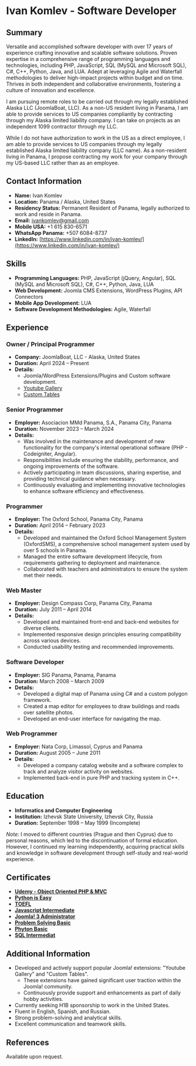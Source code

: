 # Ivan Komlev - Software Developer

## Summary

Versatile and accomplished software developer with over 17 years of experience crafting innovative and scalable software solutions. Proven expertise in a comprehensive range of programming languages and technologies, including PHP, JavaScript, SQL (MySQL and Microsoft SQL), C#, C++, Python, Java, and LUA. Adept at leveraging Agile and Waterfall methodologies to deliver high-impact projects within budget and on time. Thrives in both independent and collaborative environments, fostering a culture of innovation and excellence.

I am pursuing remote roles to be carried out through my legally established Alaska LLC (JoomlaBoat, LLC). As a non-US resident living in Panama, I am able to provide services to US companies compliantly by contracting through my Alaska limited liability company. I can take on projects as an independent 1099 contractor through my LLC.

While I do not have authorization to work in the US as a direct employee, I am able to provide services to US companies through my legally established Alaska limited liability company (LLC name). As a non-resident living in Panama, I propose contracting my work for your company through my US-based LLC rather than as an employee.

## Contact Information

- **Name:** Ivan Komlev
- **Location:** Panama / Alaska, United States
- **Residency Status:** Permanent Resident of Panama, legally authorized to work and reside in Panama.
- **Email:** ivankomlev@gmail.com
- **Mobile USA:** +1 615 830-6571
- **WhatsApp Panama:** +507 6084-8737
- **LinkedIn:** [https://www.linkedin.com/in/ivan-komlev/](https://www.linkedin.com/in/ivan-komlev/)

## Skills

- **Programming Languages:** PHP, JavaScript (jQuery, Angular), SQL (MySQL and Microsoft SQL), C#, C++, Python, Java, LUA
- **Web Development:** Joomla CMS Extensions, WordPress Plugins, API Connectors
- **Mobile App Development:** LUA
- **Software Development Methodologies:** Agile, Waterfall

## Experience


### Owner / Principal Programmer
- **Company:** JoomlaBoat, LLC - Alaska, United States
- **Duration:** April 2024 – Present
- **Details:**
    - Joomla/WordPress Extensions/Plugins and Custom software development.
    - [Youtube Gallery](http://joomlaboat.com/youtube-gallery)
    - [Custom Tables](http://joomlaboat.com/custom-tables)

### Senior Programmer
- **Employer:** Asociacion MMd Panama, S.A., Panama City, Panama
- **Duration:** November 2023 – March 2024
- **Details:**
    - Was involved in the maintenance and development of new functionality for the company's internal operational software (PHP - Codeigniter, Angular).
    - Responsibilities include ensuring the stability, performance, and ongoing improvements of the software.
    - Actively participating in team discussions, sharing expertise, and providing technical guidance when necessary.
    - Continuously evaluating and implementing innovative technologies to enhance software efficiency and effectiveness.

### Programmer
- **Employer:** The Oxford School, Panama City, Panama
- **Duration:** April 2014 – February 2023
- **Details:**
    - Developed and maintained the Oxford School Management System (OxfordSMS), a comprehensive school management system used by over 5 schools in Panama.
    - Managed the entire software development lifecycle, from requirements gathering to deployment and maintenance.
    - Collaborated with teachers and administrators to ensure the system met their needs.

### Web Master
- **Employer:** Design Compass Corp, Panama City, Panama
- **Duration:** July 2011 – April 2014
- **Details:**
    - Developed and maintained front-end and back-end websites for diverse clients.
    - Implemented responsive design principles ensuring compatibility across various devices.
    - Conducted usability testing and recommended improvements.

### Software Developer
- **Employer:** SIG Panama, Panama, Panama
- **Duration:** March 2008 – March 2009
- **Details:**
    - Developed a digital map of Panama using C# and a custom polygon framework.
    - Created a map editor for employees to draw buildings and roads over satellite photos.
    - Developed an end-user interface for navigating the map.

### Web Programmer
- **Employer:** Nata Corp, Limassol, Cyprus and Panama
- **Duration:** August 2005 – June 2011
- **Details:**
    - Developed a company catalog website and a software complex to track and analyze visitor activity on websites.
    - Implemented back-end in pure PHP and tracking system in C++.

## Education

- **Informatics and Computer Engineering**
- **Institution:** Izhevsk State University, Izhevsk City, Russia
- **Duration:** September 1998 – May 1999 (Incomplete)

*Note:* I moved to different countries (Prague and then Cyprus) due to personal reasons, which led to the discontinuation of formal education. However, I continued my learning independently, acquiring practical skills and knowledge in software development through self-study and real-world experience.

## Certificates

- **[Udemy - Object Oriented PHP & MVC](https://raw.githubusercontent.com/joomlaboat/Ivan-Komlev-CV/1d430319e1463b9bede9ff229129c043d67c660f/certificates/udemy-php-mvc.pdf)**
- **[Python is Easy](https://raw.githubusercontent.com/joomlaboat/Ivan-Komlev-CV/1d430319e1463b9bede9ff229129c043d67c660f/certificates/Python-Ivan-Komlev-2020-12-09.pdf)**
- **[TOEFL](https://raw.githubusercontent.com/joomlaboat/Ivan-Komlev-CV/1d430319e1463b9bede9ff229129c043d67c660f/certificates/TOEFL.pdf)**
- **[Javascript Intermediate](https://raw.githubusercontent.com/joomlaboat/Ivan-Komlev-CV/1d430319e1463b9bede9ff229129c043d67c660f/certificates/javascript_intermediate%20certificate.pdf)**
- **[Joomla! 3 Administrator](https://raw.githubusercontent.com/joomlaboat/Ivan-Komlev-CV/1d430319e1463b9bede9ff229129c043d67c660f/certificates/joomla-3x-certificate.png)**
- **[Problem Solving Basic](https://raw.githubusercontent.com/joomlaboat/Ivan-Komlev-CV/1d430319e1463b9bede9ff229129c043d67c660f/certificates/problem_solving_basic%20certificate.pdf)**
- **[Phyton Basic](https://raw.githubusercontent.com/joomlaboat/Ivan-Komlev-CV/1d430319e1463b9bede9ff229129c043d67c660f/certificates/python_basic%20certificate.pdf)**
- **[SQL Intermediat](https://raw.githubusercontent.com/joomlaboat/Ivan-Komlev-CV/1d430319e1463b9bede9ff229129c043d67c660f/certificates/sql_intermediate%20certificate-1.pdf)**


## Additional Information

- Developed and actively support popular Joomla! extensions: "Youtube Gallery" and "Custom Tables".
  - These extensions have gained significant user traction within the Joomla! community.
  - Continuously provide support and enhancements as part of daily hobby activities.
- Currently seeking H1B sponsorship to work in the United States.
- Fluent in English, Spanish, and Russian.
- Strong problem-solving and analytical skills.
- Excellent communication and teamwork skills.

## References

Available upon request.
